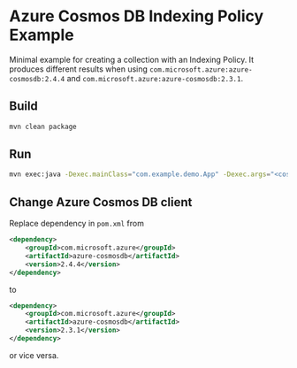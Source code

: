 # Azure Cosmos DB Indexing Policy Example
Minimal example for creating a collection with an Indexing Policy. It produces different results when using `com.microsoft.azure:azure-cosmosdb:2.4.4` and `com.microsoft.azure:azure-cosmosdb:2.3.1`.

## Build
```bash
mvn clean package
```

## Run
```bash
mvn exec:java -Dexec.mainClass="com.example.demo.App" -Dexec.args="<cosmos_host> <cosmos_master_key>"
```

## Change Azure Cosmos DB client
Replace dependency in `pom.xml` from
```xml
<dependency>
    <groupId>com.microsoft.azure</groupId>
    <artifactId>azure-cosmosdb</artifactId>
    <version>2.4.4</version>
</dependency>
```
to 
```xml
<dependency>
    <groupId>com.microsoft.azure</groupId>
    <artifactId>azure-cosmosdb</artifactId>
    <version>2.3.1</version>
</dependency>
```

or vice versa.
